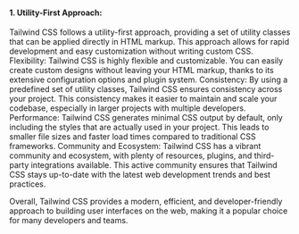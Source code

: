 <h4>1. Utility-First Approach:</h4> Tailwind CSS follows a utility-first approach, providing a set of utility classes that can be applied directly in HTML markup. This approach allows for rapid development and easy customization without writing custom CSS.
Flexibility: Tailwind CSS is highly flexible and customizable. You can easily create custom designs without leaving your HTML markup, thanks to its extensive configuration options and plugin system.
Consistency: By using a predefined set of utility classes, Tailwind CSS ensures consistency across your project. This consistency makes it easier to maintain and scale your codebase, especially in larger projects with multiple developers.
Performance: Tailwind CSS generates minimal CSS output by default, only including the styles that are actually used in your project. This leads to smaller file sizes and faster load times compared to traditional CSS frameworks.
Community and Ecosystem: Tailwind CSS has a vibrant community and ecosystem, with plenty of resources, plugins, and third-party integrations available. This active community ensures that Tailwind CSS stays up-to-date with the latest web development trends and best practices.

Overall, Tailwind CSS provides a modern, efficient, and developer-friendly approach to building user interfaces on the web, making it a popular choice for many developers and teams.
